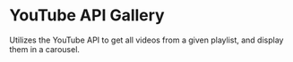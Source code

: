 # YouTube API Gallery

Utilizes the YouTube API to get all videos from a given playlist, and display them in a carousel.